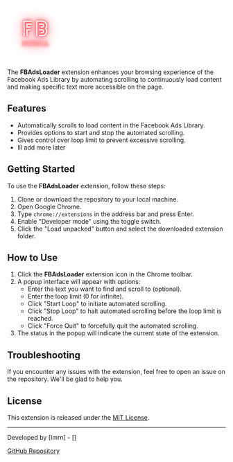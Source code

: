 ![shitty logo](images/icon128.png)

The **FBAdsLoader** extension enhances your browsing experience of the Facebook Ads Library by automating scrolling to continuously load content and making specific text more accessible on the page.

## Features

- Automatically scrolls to load content in the Facebook Ads Library.
- Provides options to start and stop the automated scrolling.
- Gives control over loop limit to prevent excessive scrolling.
- Ill add more later


## Getting Started

To use the **FBAdsLoader** extension, follow these steps:

1. Clone or download the repository to your local machine.
2. Open Google Chrome.
3. Type `chrome://extensions` in the address bar and press Enter.
4. Enable "Developer mode" using the toggle switch.
5. Click the "Load unpacked" button and select the downloaded extension folder.

## How to Use

1. Click the **FBAdsLoader** extension icon in the Chrome toolbar.
2. A popup interface will appear with options:
   - Enter the text you want to find and scroll to (optional).
   - Enter the loop limit (0 for infinite).
   - Click "Start Loop" to initiate automated scrolling.
   - Click "Stop Loop" to halt automated scrolling before the loop limit is reached.
   - Click "Force Quit" to forcefully quit the automated scrolling.
3. The status in the popup will indicate the current state of the extension.

## Troubleshooting

If you encounter any issues with the extension, feel free to open an issue on the repository. We'll be glad to help you.

## License

This extension is released under the [MIT License](LICENSE).

---

Developed by [Imrn] - []

[GitHub Repository]([https://github.com/Imranwafa-com/FacebookAds])

